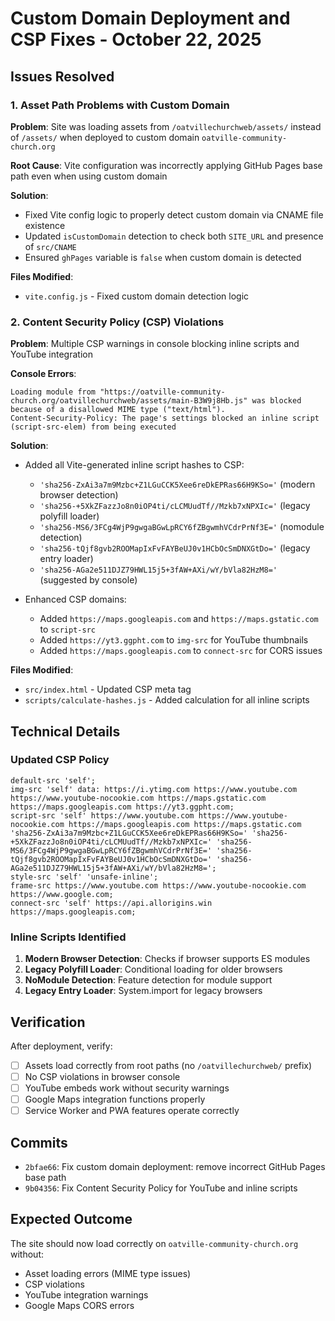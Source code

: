 # Custom Domain Deployment and CSP Fixes - October 22, 2025

## Issues Resolved

### 1. Asset Path Problems with Custom Domain

**Problem**: Site was loading assets from `/oatvillechurchweb/assets/` instead of `/assets/` when deployed to custom domain `oatville-community-church.org`

**Root Cause**: Vite configuration was incorrectly applying GitHub Pages base path even when using custom domain

**Solution**:

- Fixed Vite config logic to properly detect custom domain via CNAME file existence
- Updated `isCustomDomain` detection to check both `SITE_URL` and presence of `src/CNAME`
- Ensured `ghPages` variable is `false` when custom domain is detected

**Files Modified**:

- `vite.config.js` - Fixed custom domain detection logic

### 2. Content Security Policy (CSP) Violations

**Problem**: Multiple CSP warnings in console blocking inline scripts and YouTube integration

**Console Errors**:

```
Loading module from "https://oatville-community-church.org/oatvillechurchweb/assets/main-B3W9j8Hb.js" was blocked because of a disallowed MIME type ("text/html").
Content-Security-Policy: The page's settings blocked an inline script (script-src-elem) from being executed
```

**Solution**:

- Added all Vite-generated inline script hashes to CSP:
  - `'sha256-ZxAi3a7m9Mzbc+Z1LGuCCK5Xee6reDkEPRas66H9KSo='` (modern browser detection)
  - `'sha256-+5XkZFazzJo8n0iOP4ti/cLCMUudTf//Mzkb7xNPXIc='` (legacy polyfill loader)
  - `'sha256-MS6/3FCg4WjP9gwgaBGwLpRCY6fZBgwmhVCdrPrNf3E='` (nomodule detection)
  - `'sha256-tQjf8gvb2ROOMapIxFvFAYBeUJ0v1HCbOcSmDNXGtDo='` (legacy entry loader)
  - `'sha256-AGa2e511DJZ79HWL15j5+3fAW+AXi/wY/bVla82HzM8='` (suggested by console)

- Enhanced CSP domains:
  - Added `https://maps.googleapis.com` and `https://maps.gstatic.com` to `script-src`
  - Added `https://yt3.ggpht.com` to `img-src` for YouTube thumbnails
  - Added `https://maps.googleapis.com` to `connect-src` for CORS issues

**Files Modified**:

- `src/index.html` - Updated CSP meta tag
- `scripts/calculate-hashes.js` - Added calculation for all inline scripts

## Technical Details

### Updated CSP Policy

```
default-src 'self'; 
img-src 'self' data: https://i.ytimg.com https://www.youtube.com https://www.youtube-nocookie.com https://maps.gstatic.com https://maps.googleapis.com https://yt3.ggpht.com; 
script-src 'self' https://www.youtube.com https://www.youtube-nocookie.com https://maps.googleapis.com https://maps.gstatic.com 'sha256-ZxAi3a7m9Mzbc+Z1LGuCCK5Xee6reDkEPRas66H9KSo=' 'sha256-+5XkZFazzJo8n0iOP4ti/cLCMUudTf//Mzkb7xNPXIc=' 'sha256-MS6/3FCg4WjP9gwgaBGwLpRCY6fZBgwmhVCdrPrNf3E=' 'sha256-tQjf8gvb2ROOMapIxFvFAYBeUJ0v1HCbOcSmDNXGtDo=' 'sha256-AGa2e511DJZ79HWL15j5+3fAW+AXi/wY/bVla82HzM8='; 
style-src 'self' 'unsafe-inline'; 
frame-src https://www.youtube.com https://www.youtube-nocookie.com https://www.google.com; 
connect-src 'self' https://api.allorigins.win https://maps.googleapis.com;
```

### Inline Scripts Identified

1. **Modern Browser Detection**: Checks if browser supports ES modules
2. **Legacy Polyfill Loader**: Conditional loading for older browsers
3. **NoModule Detection**: Feature detection for module support
4. **Legacy Entry Loader**: System.import for legacy browsers

## Verification

After deployment, verify:

- [ ] Assets load correctly from root paths (no `/oatvillechurchweb/` prefix)
- [ ] No CSP violations in browser console
- [ ] YouTube embeds work without security warnings
- [ ] Google Maps integration functions properly
- [ ] Service Worker and PWA features operate correctly

## Commits

- `2bfae66`: Fix custom domain deployment: remove incorrect GitHub Pages base path
- `9b04356`: Fix Content Security Policy for YouTube and inline scripts

## Expected Outcome

The site should now load correctly on `oatville-community-church.org` without:

- Asset loading errors (MIME type issues)
- CSP violations
- YouTube integration warnings
- Google Maps CORS errors
